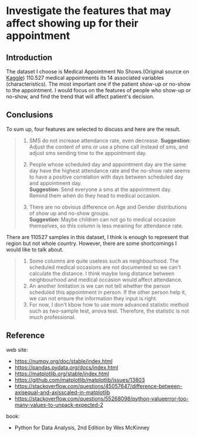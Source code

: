 # Investigate the features that may affect showing up for their appointment

## Introduction
The dataset I choose is Medical Appointment No Shows.(Original source on [Kaggle](https://www.kaggle.com/joniarroba/noshowappointments)) 110.527 medical appointments its 14 associated variables (characteristics). The most important one if the patient show-up or no-show to the appointment. I would focus on the features of people who show-up or no-show, and find the trend that will affect patient's decision.

## Conclusions
To sum up, four features are selected to discuss and here are the result.

> 1. SMS do not increase attendance rate, even decrease.
**Suggestion**: Adjust the content of sms or use a phone call instead of sms, and adjust sms sending time to the appointment day.  
>
>2. People whose scheduled day and appointment day are the same day have the highest attendance rate and the no-show rate seems to have a positive correlation with days between scheduled day and appointment day.   
**Suggestion**: Send everyone a sms at the appointment day. Remind them when do they head to medical occasion.  
>
>3. There are no obvious difference on Age and Gender distributions of show up and no-show groups.   
**Suggestion**: Maybe children can not go to medical occasion themselves, so this column is less meaning for attendance rate.

There are 110527 samples in this dataset, I think is enough to represent that region but not whole country. However, there are some shortcomings I would like to talk about.
>1. Some columns are quite useless such as neighbourhood. The scheduled medical occasions are not documented so we can't calculate the distance. I think maybe long distance between neighbourhood and medical occasion would affect attendance.
>2. An another limitation is we can not tell whether the person scheduled this appointment in person. If the other person help it, we can not ensure the information they input is right.
>3. For now, I don't kbow how to use more advanced statistic method such as two-sample test, anova test. Therefore, the statistic is not much professional. 

## Reference
web site:
- https://numpy.org/doc/stable/index.html
- https://pandas.pydata.org/docs/index.html
- https://matplotlib.org/stable/index.html
- https://github.com/matplotlib/matplotlib/issues/13803
- https://stackoverflow.com/questions/45057647/difference-between-axisequal-and-axisscaled-in-matplotlib
- https://stackoverflow.com/questions/55268098/python-valueerror-too-many-values-to-unpack-expected-2

book:
- Python for Data Analysis, 2nd Edition by Wes McKinney